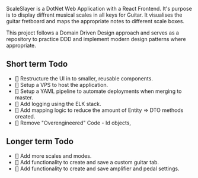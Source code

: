 ScaleSlayer is a DotNet Web Application with a React Frontend. It's purpose is to display diffrent musical scales in all keys for Guitar.
It visualises the guitar fretboard and maps the appropriate notes to different scale boxes.

This project follows a Domain Driven Design approach and serves as a repository to practice DDD and implement modern design patterns where appropriate.

## Short term Todo

- [] Restructure the UI in to smaller, reusable components.
- [] Setup a VPS to host the application.
- [] Setup a YAML pipeline to automate deployments when merging to master.
- [] Add logging using the ELK stack.
- [] Add mapping logic to reduce the amount of Entity => DTO methods created.
- [] Remove "Overengineered" Code - Id objects,

## Longer term Todo
- [] Add more scales and modes.
- [] Add functionality to create and save a custom guitar tab.
- [] Add functionality to create and save amplifier and pedal settings. 
